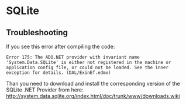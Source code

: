 ﻿SQLite
======

Troubleshooting
---------------

If you see this error after compiling the code:

	Error 175: The ADO.NET provider with invariant name 'System.Data.SQLite' is either not registered in the machine or application config file, or could not be loaded. See the inner exception for details. (DAL/ExinEf.edmx)

Than you need to download and install the corresponding version of the SQLite .NET Provider from here:
http://system.data.sqlite.org/index.html/doc/trunk/www/downloads.wiki